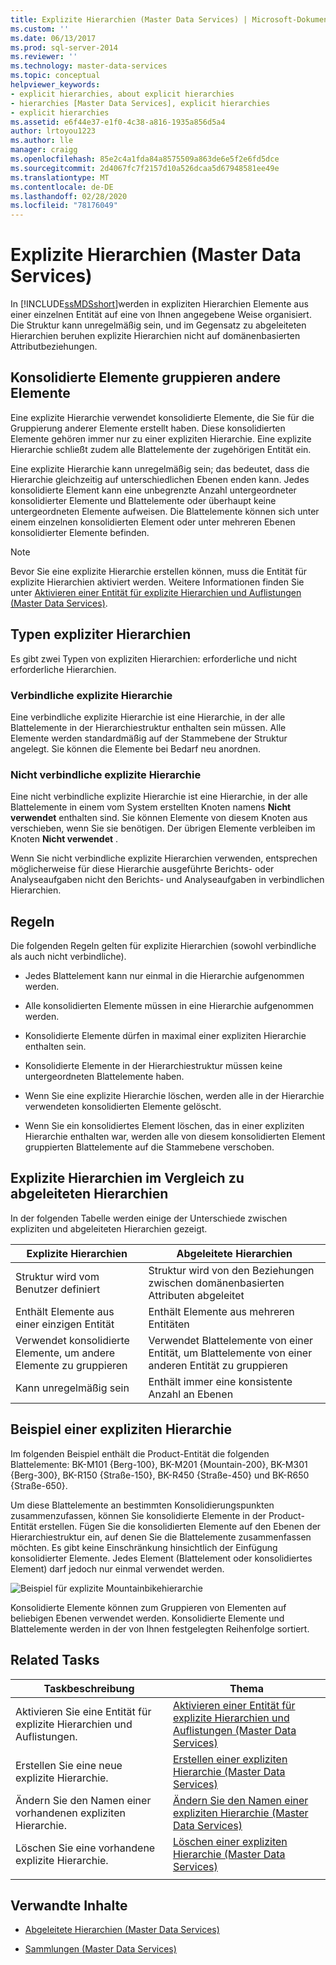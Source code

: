 ```yaml
---
title: Explizite Hierarchien (Master Data Services) | Microsoft-Dokumentation
ms.custom: ''
ms.date: 06/13/2017
ms.prod: sql-server-2014
ms.reviewer: ''
ms.technology: master-data-services
ms.topic: conceptual
helpviewer_keywords:
- explicit hierarchies, about explicit hierarchies
- hierarchies [Master Data Services], explicit hierarchies
- explicit hierarchies
ms.assetid: e6f44e37-e1f0-4c38-a816-1935a856d5a4
author: lrtoyou1223
ms.author: lle
manager: craigg
ms.openlocfilehash: 85e2c4a1fda84a8575509a863de6e5f2e6fd5dce
ms.sourcegitcommit: 2d4067fc7f2157d10a526dcaa5d67948581ee49e
ms.translationtype: MT
ms.contentlocale: de-DE
ms.lasthandoff: 02/28/2020
ms.locfileid: "78176049"
---
```

# <a name="explicit-hierarchies-master-data-services"></a>Explizite Hierarchien (Master Data Services)
  In [!INCLUDE[ssMDSshort](../includes/ssmdsshort-md.md)]werden in expliziten Hierarchien Elemente aus einer einzelnen Entität auf eine von Ihnen angegebene Weise organisiert. Die Struktur kann unregelmäßig sein, und im Gegensatz zu abgeleiteten Hierarchien beruhen explizite Hierarchien nicht auf domänenbasierten Attributbeziehungen.

## <a name="consolidated-members-group-other-members"></a>Konsolidierte Elemente gruppieren andere Elemente
 Eine explizite Hierarchie verwendet konsolidierte Elemente, die Sie für die Gruppierung anderer Elemente erstellt haben. Diese konsolidierten Elemente gehören immer nur zu einer expliziten Hierarchie. Eine explizite Hierarchie schließt zudem alle Blattelemente der zugehörigen Entität ein.

 Eine explizite Hierarchie kann unregelmäßig sein; das bedeutet, dass die Hierarchie gleichzeitig auf unterschiedlichen Ebenen enden kann. Jedes konsolidierte Element kann eine unbegrenzte Anzahl untergeordneter konsolidierter Elemente und Blattelemente oder überhaupt keine untergeordneten Elemente aufweisen. Die Blattelemente können sich unter einem einzelnen konsolidierten Element oder unter mehreren Ebenen konsolidierter Elemente befinden.

> [!NOTE]
>  Bevor Sie eine explizite Hierarchie erstellen können, muss die Entität für explizite Hierarchien aktiviert werden. Weitere Informationen finden Sie unter [Aktivieren einer Entität für explizite Hierarchien und Auflistungen &#40;Master Data Services&#41;](enable-an-entity-for-explicit-hierarchies-and-collections-master-data-services.md).

## <a name="types-of-explicit-hierarchies"></a>Typen expliziter Hierarchien
 Es gibt zwei Typen von expliziten Hierarchien: erforderliche und nicht erforderliche Hierarchien.

### <a name="mandatory-explicit-hierarchy"></a>Verbindliche explizite Hierarchie
 Eine verbindliche explizite Hierarchie ist eine Hierarchie, in der alle Blattelemente in der Hierarchiestruktur enthalten sein müssen. Alle Elemente werden standardmäßig auf der Stammebene der Struktur angelegt. Sie können die Elemente bei Bedarf neu anordnen.

### <a name="non-mandatory-explicit-hierarchy"></a>Nicht verbindliche explizite Hierarchie
 Eine nicht verbindliche explizite Hierarchie ist eine Hierarchie, in der alle Blattelemente in einem vom System erstellten Knoten namens **Nicht verwendet** enthalten sind. Sie können Elemente von diesem Knoten aus verschieben, wenn Sie sie benötigen. Der übrigen Elemente verbleiben im Knoten **Nicht verwendet** .

 Wenn Sie nicht verbindliche explizite Hierarchien verwenden, entsprechen möglicherweise für diese Hierarchie ausgeführte Berichts- oder Analyseaufgaben nicht den Berichts- und Analyseaufgaben in verbindlichen Hierarchien.

## <a name="rules"></a>Regeln
 Die folgenden Regeln gelten für explizite Hierarchien (sowohl verbindliche als auch nicht verbindliche).

-   Jedes Blattelement kann nur einmal in die Hierarchie aufgenommen werden.

-   Alle konsolidierten Elemente müssen in eine Hierarchie aufgenommen werden.

-   Konsolidierte Elemente dürfen in maximal einer expliziten Hierarchie enthalten sein.

-   Konsolidierte Elemente in der Hierarchiestruktur müssen keine untergeordneten Blattelemente haben.

-   Wenn Sie eine explizite Hierarchie löschen, werden alle in der Hierarchie verwendeten konsolidierten Elemente gelöscht.

-   Wenn Sie ein konsolidiertes Element löschen, das in einer expliziten Hierarchie enthalten war, werden alle von diesem konsolidierten Element gruppierten Blattelemente auf die Stammebene verschoben.

## <a name="explicit-hierarchies-versus-derived-hierarchies"></a>Explizite Hierarchien im Vergleich zu abgeleiteten Hierarchien
 In der folgenden Tabelle werden einige der Unterschiede zwischen expliziten und abgeleiteten Hierarchien gezeigt.

|Explizite Hierarchien|Abgeleitete Hierarchien|
|--------------------------|-------------------------|
|Struktur wird vom Benutzer definiert|Struktur wird von den Beziehungen zwischen domänenbasierten Attributen abgeleitet|
|Enthält Elemente aus einer einzigen Entität|Enthält Elemente aus mehreren Entitäten|
|Verwendet konsolidierte Elemente, um andere Elemente zu gruppieren|Verwendet Blattelemente von einer Entität, um Blattelemente von einer anderen Entität zu gruppieren|
|Kann unregelmäßig sein|Enthält immer eine konsistente Anzahl an Ebenen|

## <a name="explicit-hierarchy-example"></a>Beispiel einer expliziten Hierarchie
 Im folgenden Beispiel enthält die Product-Entität die folgenden Blattelemente: BK-M101 {Berg-100}, BK-M201 {Mountain-200}, BK-M301 {Berg-300}, BK-R150 {Straße-150}, BK-R450 {Straße-450} und BK-R650 {Straße-650}.

 Um diese Blattelemente an bestimmten Konsolidierungspunkten zusammenzufassen, können Sie konsolidierte Elemente in der Product-Entität erstellen. Fügen Sie die konsolidierten Elemente auf den Ebenen der Hierarchiestruktur ein, auf denen Sie die Blattelemente zusammenfassen möchten. Es gibt keine Einschränkung hinsichtlich der Einfügung konsolidierter Elemente. Jedes Element (Blattelement oder konsolidiertes Element) darf jedoch nur einmal verwendet werden.

 ![Beispiel für explizite Mountainbikehierarchie](../../2014/master-data-services/media/mds-conc-explicit-hierarchy.gif "Beispiel für explizite Mountainbikehierarchie")

 Konsolidierte Elemente können zum Gruppieren von Elementen auf beliebigen Ebenen verwendet werden. Konsolidierte Elemente und Blattelemente werden in der von Ihnen festgelegten Reihenfolge sortiert.

## <a name="related-tasks"></a>Related Tasks

|Taskbeschreibung|Thema|
|----------------------|-----------|
|Aktivieren Sie eine Entität für explizite Hierarchien und Auflistungen.|[Aktivieren einer Entität für explizite Hierarchien und Auflistungen &#40;Master Data Services&#41;](enable-an-entity-for-explicit-hierarchies-and-collections-master-data-services.md)|
|Erstellen Sie eine neue explizite Hierarchie.|[Erstellen einer expliziten Hierarchie &#40;Master Data Services&#41;](../../2014/master-data-services/create-an-explicit-hierarchy-master-data-services.md)|
|Ändern Sie den Namen einer vorhandenen expliziten Hierarchie.|[Ändern Sie den Namen einer expliziten Hierarchie &#40;Master Data Services&#41;](../../2014/master-data-services/change-an-explicit-hierarchy-name-master-data-services.md)|
|Löschen Sie eine vorhandene explizite Hierarchie.|[Löschen einer expliziten Hierarchie &#40;Master Data Services&#41;](../../2014/master-data-services/delete-an-explicit-hierarchy-master-data-services.md)|
|||

## <a name="related-content"></a>Verwandte Inhalte

-   [Abgeleitete Hierarchien &#40;Master Data Services&#41;](../../2014/master-data-services/derived-hierarchies-master-data-services.md)

-   [Sammlungen &#40;Master Data Services&#41;](../../2014/master-data-services/collections-master-data-services.md)


